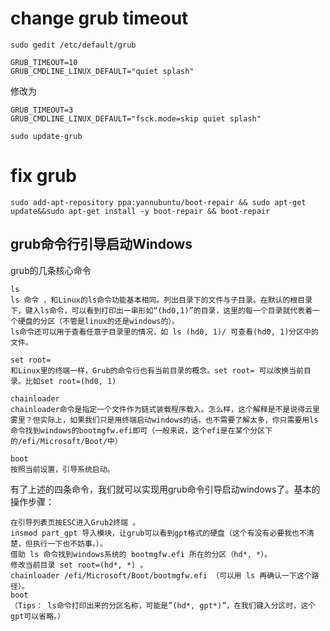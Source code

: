 # change grub timeout

```
sudo gedit /etc/default/grub
```

```shell
GRUB_TIMEOUT=10
GRUB_CMDLINE_LINUX_DEFAULT="quiet splash"
```

修改为

```shell
GRUB_TIMEOUT=3
GRUB_CMDLINE_LINUX_DEFAULT="fsck.mode=skip quiet splash"
```

```shell
sudo update-grub
```

# fix grub

```shell
sudo add-apt-repository ppa:yannubuntu/boot-repair && sudo apt-get update&&sudo apt-get install -y boot-repair && boot-repair
```

## grub命令行引导启动Windows

grub的几条核心命令

    ls
    ls 命令 ，和Linux的ls命令功能基本相同。列出目录下的文件与子目录。在默认的根目录下，键入ls命令，可以看到打印出一串形如“(hd0,1)”的目录，这里的每一个目录就代表着一个硬盘的分区（不管是linux的还是windows的）。
    ls命令还可以用于查看任意子目录里的情况，如 ls (hd0, 1)/ 可查看(hd0, 1)分区中的文件。
    
    set root=
    和Linux里的终端一样，Grub的命令行也有当前目录的概念。set root= 可以改换当前目录。比如set root=(hd0, 1)
    
    chainloader
    chainloader命令是指定一个文件作为链式装载程序载入。怎么样，这个解释是不是说得云里雾里？但实际上，如果我们只是用终端启动windows的话，也不需要了解太多，你只需要用ls命令找到windows的bootmgfw.efi即可（一般来说，这个efi是在某个分区下的/efi/Microsoft/Boot/中）
    
    boot
    按照当前设置，引导系统启动。

有了上述的四条命令，我们就可以实现用grub命令引导启动windows了。基本的操作步骤：

    在引导列表页按ESC进入Grub2终端 。
    insmod part_gpt 导入模块，让grub可以看到gpt格式的硬盘（这个有没有必要我也不清楚，但执行一下也不妨事。）。
    借助 ls 命令找到windows系统的 bootmgfw.efi 所在的分区（hd*, *）。
    修改当前目录 set root=(hd*, *) 。
    chainloader /efi/Microsoft/Boot/bootmgfw.efi （可以用 ls 再确认一下这个路径）。
    boot
    （Tips： ls命令打印出来的分区名称，可能是”(hd*, gpt*)”，在我们键入分区时，这个gpt可以省略。）
